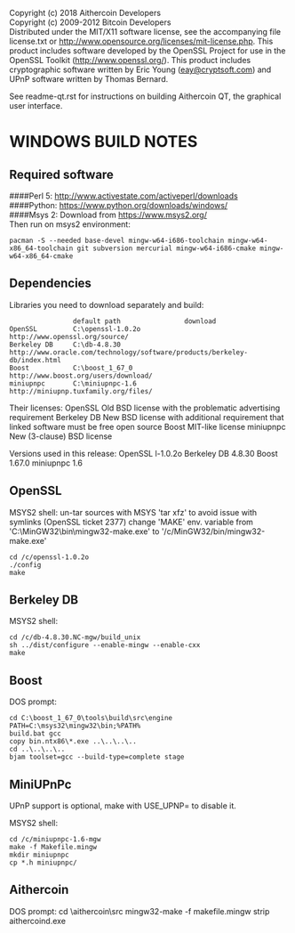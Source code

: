 Copyright (c) 2018 Aithercoin Developers    
Copyright (c) 2009-2012 Bitcoin Developers    
Distributed under the MIT/X11 software license, see the accompanying
file license.txt or http://www.opensource.org/licenses/mit-license.php.
This product includes software developed by the OpenSSL Project for use in
the OpenSSL Toolkit (http://www.openssl.org/).  This product includes
cryptographic software written by Eric Young (eay@cryptsoft.com) and UPnP
software written by Thomas Bernard.


See readme-qt.rst for instructions on building Aithercoin QT, the
graphical user interface.

WINDOWS BUILD NOTES
===================

Required software
-------------------
####Perl 5: 
http://www.activestate.com/activeperl/downloads    
####Python: 
https://www.python.org/downloads/windows/    
####Msys 2: 
Download from https://www.msys2.org/    
Then run on msys2 environment:
```
pacman -S --needed base-devel mingw-w64-i686-toolchain mingw-w64-x86_64-toolchain git subversion mercurial mingw-w64-i686-cmake mingw-w64-x86_64-cmake
```


Dependencies
------------
Libraries you need to download separately and build:
````
                default path                download
OpenSSL         C:\openssl-1.0.2o           http://www.openssl.org/source/
Berkeley DB     C:\db-4.8.30                http://www.oracle.com/technology/software/products/berkeley-db/index.html
Boost           C:\boost_1_67_0             http://www.boost.org/users/download/
miniupnpc       C:\miniupnpc-1.6            http://miniupnp.tuxfamily.org/files/
````
Their licenses:
OpenSSL        Old BSD license with the problematic advertising requirement
Berkeley DB    New BSD license with additional requirement that linked software must be free open source
Boost          MIT-like license
miniupnpc      New (3-clause) BSD license

Versions used in this release:
OpenSSL      l-1.0.2o
Berkeley DB  4.8.30
Boost        1.67.0
miniupnpc    1.6


OpenSSL
-------
MSYS2 shell:
un-tar sources with MSYS 'tar xfz' to avoid issue with symlinks (OpenSSL ticket 2377)
change 'MAKE' env. variable from 'C:\MinGW32\bin\mingw32-make.exe' to '/c/MinGW32/bin/mingw32-make.exe'
```
cd /c/openssl-1.0.2o
./config
make
```
Berkeley DB
-----------
MSYS2 shell:
```
cd /c/db-4.8.30.NC-mgw/build_unix
sh ../dist/configure --enable-mingw --enable-cxx
make
```
Boost
-----
DOS prompt:
```
cd C:\boost_1_67_0\tools\build\src\engine
PATH=C:\msys32\mingw32\bin;%PATH%
build.bat gcc
copy bin.ntx86\*.exe ..\..\..\..
cd ..\..\..\..
bjam toolset=gcc --build-type=complete stage
```
MiniUPnPc
---------
UPnP support is optional, make with USE_UPNP= to disable it.

MSYS2 shell:
```
cd /c/miniupnpc-1.6-mgw
make -f Makefile.mingw
mkdir miniupnpc
cp *.h miniupnpc/
```
Aithercoin
-------
DOS prompt:
cd \aithercoin\src
mingw32-make -f makefile.mingw
strip aithercoind.exe
